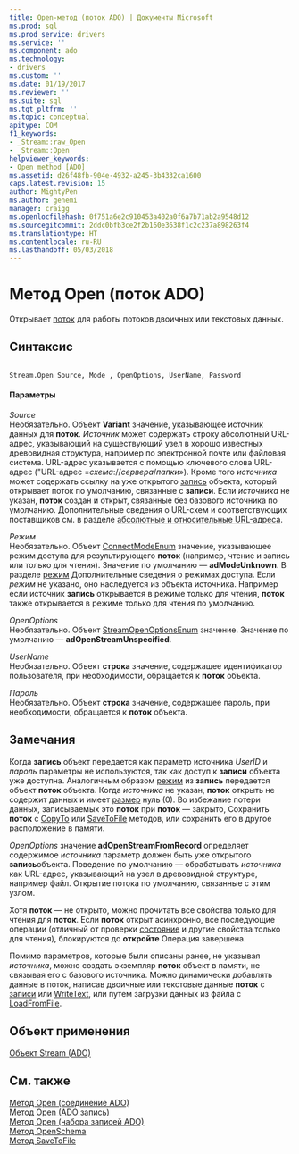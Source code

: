 ```yaml
---
title: Open-метод (поток ADO) | Документы Microsoft
ms.prod: sql
ms.prod_service: drivers
ms.service: ''
ms.component: ado
ms.technology:
- drivers
ms.custom: ''
ms.date: 01/19/2017
ms.reviewer: ''
ms.suite: sql
ms.tgt_pltfrm: ''
ms.topic: conceptual
apitype: COM
f1_keywords:
- _Stream::raw_Open
- _Stream::Open
helpviewer_keywords:
- Open method [ADO]
ms.assetid: d26f48fb-904e-4932-a245-3b4332ca1600
caps.latest.revision: 15
author: MightyPen
ms.author: genemi
manager: craigg
ms.openlocfilehash: 0f751a6e2c910453a402a0f6a7b71ab2a9548d12
ms.sourcegitcommit: 2ddc0bfb3ce2f2b160e3638f1c2c237a898263f4
ms.translationtype: HT
ms.contentlocale: ru-RU
ms.lasthandoff: 05/03/2018
---
```

# <a name="open-method-ado-stream"></a>Метод Open (поток ADO)
Открывает [поток](../../../ado/reference/ado-api/stream-object-ado.md) для работы потоков двоичных или текстовых данных.  
  
## <a name="syntax"></a>Синтаксис  
  
```  
  
Stream.Open Source, Mode , OpenOptions, UserName, Password  
```  
  
#### <a name="parameters"></a>Параметры  
 *Source*  
 Необязательно. Объект **Variant** значение, указывающее источник данных для **поток**. *Источник* может содержать строку абсолютный URL-адрес, указывающий на существующий узел в хорошо известных древовидная структура, например по электронной почте или файловая система. URL-адрес указывается с помощью ключевого слова URL-адрес ("URL-адрес =*схема*://*сервера*/*папки*»). Кроме того *источника* может содержать ссылку на уже открытого [запись](../../../ado/reference/ado-api/record-object-ado.md) объекта, который открывает поток по умолчанию, связанные с **записи**. Если *источника* не указан, **поток** создан и открыт, связанные без базового источника по умолчанию. Дополнительные сведения о URL-схем и соответствующих поставщиков см. в разделе [абсолютные и относительные URL-адреса](../../../ado/guide/data/absolute-and-relative-urls.md).  
  
 *Режим*  
 Необязательно. Объект [ConnectModeEnum](../../../ado/reference/ado-api/connectmodeenum.md) значение, указывающее режим доступа для результирующего **поток** (например, чтение и запись или только для чтения). Значение по умолчанию — **adModeUnknown**. В разделе [режим](../../../ado/reference/ado-api/mode-property-ado.md) Дополнительные сведения о режимах доступа. Если *режим* не указано, оно наследуется из объекта источника. Например если источник **запись** открывается в режиме только для чтения, **поток** также открывается в режиме только для чтения по умолчанию.  
  
 *OpenOptions*  
 Необязательно. Объект [StreamOpenOptionsEnum](../../../ado/reference/ado-api/streamopenoptionsenum.md) значение. Значение по умолчанию — **adOpenStreamUnspecified**.  
  
 *UserName*  
 Необязательно. Объект **строка** значение, содержащее идентификатор пользователя, при необходимости, обращается к **поток** объекта.  
  
 *Пароль*  
 Необязательно. Объект **строка** значение, содержащее пароль, при необходимости, обращается к **поток** объекта.  
  
## <a name="remarks"></a>Замечания  
 Когда **запись** объект передается как параметр источника *UserID* и *пароль* параметры не используются, так как доступ к **записи** объекта уже доступна. Аналогичным образом [режим](../../../ado/reference/ado-api/mode-property-ado.md) из **запись** передается объект **поток** объекта. Когда *источника* не указан, **поток** открыть не содержит данных и имеет [размер](../../../ado/reference/ado-api/size-property-ado-stream.md) нуль (0). Во избежание потери данных, записываемых это **поток** при **поток** — закрыто, Сохранить **поток** с [CopyTo](../../../ado/reference/ado-api/copyto-method-ado.md) или [ SaveToFile](../../../ado/reference/ado-api/savetofile-method.md) методов, или сохранить его в другое расположение в памяти.  
  
 *OpenOptions* значение **adOpenStreamFromRecord** определяет содержимое *источника* параметр должен быть уже открытого **запись**объекта. Поведение по умолчанию — обрабатывать *источника* как URL-адрес, указывающий на узел в древовидной структуре, например файл. Открытие потока по умолчанию, связанные с этим узлом.  
  
 Хотя **поток** — не открыто, можно прочитать все свойства только для чтения для **поток**. Если **поток** открыт асинхронно, все последующие операции (отличный от проверки [состояние](../../../ado/reference/ado-api/state-property-ado.md) и другие свойства только для чтения), блокируются до **откройте** Операция завершена.  
  
 Помимо параметров, которые были описаны ранее, не указывая *источника*, можно создать экземпляр **поток** объект в памяти, не связывая его с базового источника. Можно динамически добавлять данные в поток, написав двоичные или текстовые данные **поток** с [записи](../../../ado/reference/ado-api/write-method.md) или [WriteText](../../../ado/reference/ado-api/writetext-method.md), или путем загрузки данных из файла с [ LoadFromFile](../../../ado/reference/ado-api/loadfromfile-method-ado.md).  
  
## <a name="applies-to"></a>Объект применения  
 [Объект Stream (ADO)](../../../ado/reference/ado-api/stream-object-ado.md)  
  
## <a name="see-also"></a>См. также  
 [Метод Open (соединение ADO)](../../../ado/reference/ado-api/open-method-ado-connection.md)   
 [Метод Open (ADO запись)](../../../ado/reference/ado-api/open-method-ado-record.md)   
 [Метод Open (набора записей ADO)](../../../ado/reference/ado-api/open-method-ado-recordset.md)   
 [Метод OpenSchema](../../../ado/reference/ado-api/openschema-method.md)   
 [Метод SaveToFile](../../../ado/reference/ado-api/savetofile-method.md)
